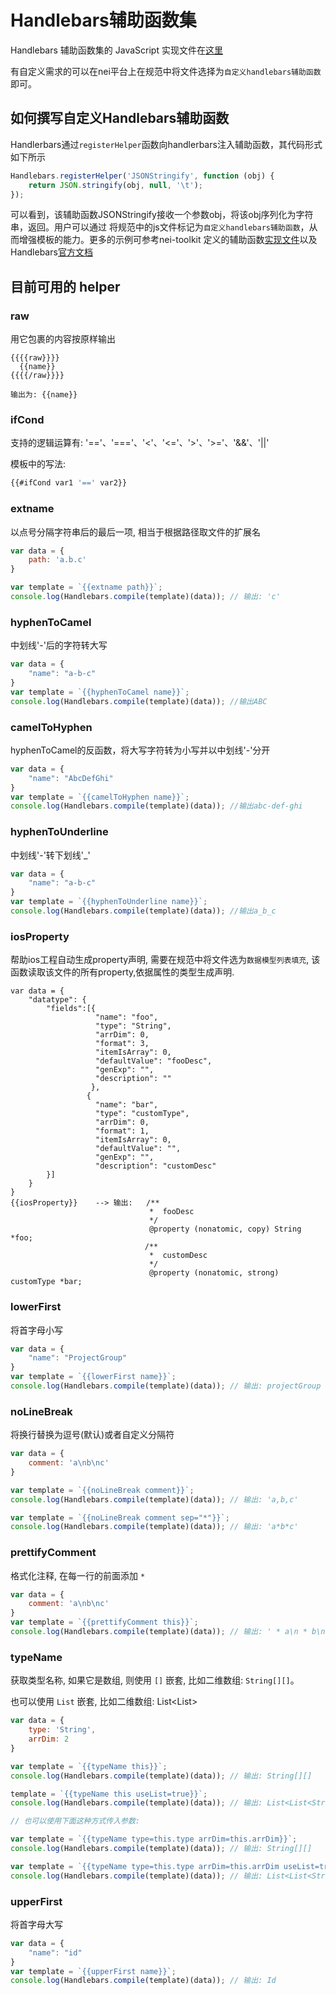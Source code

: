 # Handlebars辅助函数集

Handlebars 辅助函数集的 JavaScript 实现文件在[这里](../lib/nei/handlebars.util.js)

有自定义需求的可以在nei平台上在规范中将文件选择为`自定义handlebars辅助函数`即可。

## 如何撰写自定义Handlebars辅助函数

Handlerbars通过`registerHelper`函数向handlerbars注入辅助函数，其代码形式如下所示

```JavaScript
Handlebars.registerHelper('JSONStringify', function (obj) {
    return JSON.stringify(obj, null, '\t');
});
```

可以看到，该辅助函数JSONStringify接收一个参数obj，将该obj序列化为字符串，返回。用户可以通过
将规范中的js文件标记为`自定义handlebars辅助函数`，从而增强模板的能力。更多的示例可参考nei-toolkit
定义的辅助函数[实现文件](../lib/nei/handlebars.util.js)以及Handlebars[官方文档](http://handlebarsjs.com/#helpers)

## 目前可用的 helper

### raw
用它包裹的内容按原样输出

```text
{{{{raw}}}}
  {{name}}
{{{{/raw}}}}

输出为: {{name}}
```

### ifCond
支持的逻辑运算有: '=='、'==='、'<'、'<='、'>'、'>='、'&&'、'||'

模板中的写法:

```js
{{#ifCond var1 '==' var2}}
```

### extname
以点号分隔字符串后的最后一项, 相当于根据路径取文件的扩展名

```js
var data = {
    path: 'a.b.c'
}

var template = `{{extname path}}`;
console.log(Handlebars.compile(template)(data)); // 输出: 'c'

```

### hyphenToCamel
中划线'-'后的字符转大写
```js
var data = {
    "name": "a-b-c"
}
var template = `{{hyphenToCamel name}}`;
console.log(Handlebars.compile(template)(data)); //输出ABC
```

### camelToHyphen
hyphenToCamel的反函数，将大写字符转为小写并以中划线'-'分开
```js
var data = {
    "name": "AbcDefGhi"
}
var template = `{{camelToHyphen name}}`;
console.log(Handlebars.compile(template)(data)); //输出abc-def-ghi
```

### hyphenToUnderline
中划线'-'转下划线'_'
```js
var data = {
    "name": "a-b-c"
}
var template = `{{hyphenToUnderline name}}`;
console.log(Handlebars.compile(template)(data)); //输出a_b_c
```

### iosProperty

帮助ios工程自动生成property声明, 需要在规范中将文件选为`数据模型列表填充`, 该函数读取该文件的所有property,依据属性的类型生成声明.

```
var data = {
    "datatype": {
        "fields":[{
                   "name": "foo",
                   "type": "String",
                   "arrDim": 0,
                   "format": 3,
                   "itemIsArray": 0,
                   "defaultValue": "fooDesc",
                   "genExp": "",
                   "description": ""
                  },
                 {
                   "name": "bar",
                   "type": "customType",
                   "arrDim": 0,
                   "format": 1,
                   "itemIsArray": 0,
                   "defaultValue": "",
                   "genExp": "",
                   "description": "customDesc"
        }] 
    }
}
{{iosProperty}}    --> 输出:   /**
                               *  fooDesc
                               */
                               @property (nonatomic, copy) String *foo;
                              /**
                               *  customDesc
                               */
                               @property (nonatomic, strong) customType *bar;
```

### lowerFirst
将首字母小写

```js
var data = {
    "name": "ProjectGroup"
}
var template = `{{lowerFirst name}}`;
console.log(Handlebars.compile(template)(data)); // 输出: projectGroup
```

### noLineBreak
将换行替换为逗号(默认)或者自定义分隔符

```js
var data = {
    comment: 'a\nb\nc'
}

var template = `{{noLineBreak comment}}`;
console.log(Handlebars.compile(template)(data)); // 输出: 'a,b,c'

var template = `{{noLineBreak comment sep="*"}}`;
console.log(Handlebars.compile(template)(data)); // 输出: 'a*b*c'

```

### prettifyComment
格式化注释, 在每一行的前面添加 ` * `

```js
var data = {
    comment: 'a\nb\nc'
}
var template = `{{prettifyComment this}}`;
console.log(Handlebars.compile(template)(data)); // 输出: ' * a\n * b\n * c'
```

### typeName
获取类型名称, 如果它是数组, 则使用 `[]` 嵌套, 比如二维数组: `String[][]`。

也可以使用 `List` 嵌套, 比如二维数组: List<List<String>>

```js
var data = {
    type: 'String',
    arrDim: 2
}

var template = `{{typeName this}}`;
console.log(Handlebars.compile(template)(data)); // 输出: String[][]

template = `{{typeName this useList=true}}`;
console.log(Handlebars.compile(template)(data)); // 输出: List<List<String>>

// 也可以使用下面这种方式传入参数:

var template = `{{typeName type=this.type arrDim=this.arrDim}}`;
console.log(Handlebars.compile(template)(data)); // 输出: String[][]

var template = `{{typeName type=this.type arrDim=this.arrDim useList=true}}`;
console.log(Handlebars.compile(template)(data)); // 输出: List<List<String>>

```

### upperFirst
将首字母大写

```js
var data = {
    "name": "id"
}
var template = `{{upperFirst name}}`;
console.log(Handlebars.compile(template)(data)); // 输出: Id
```